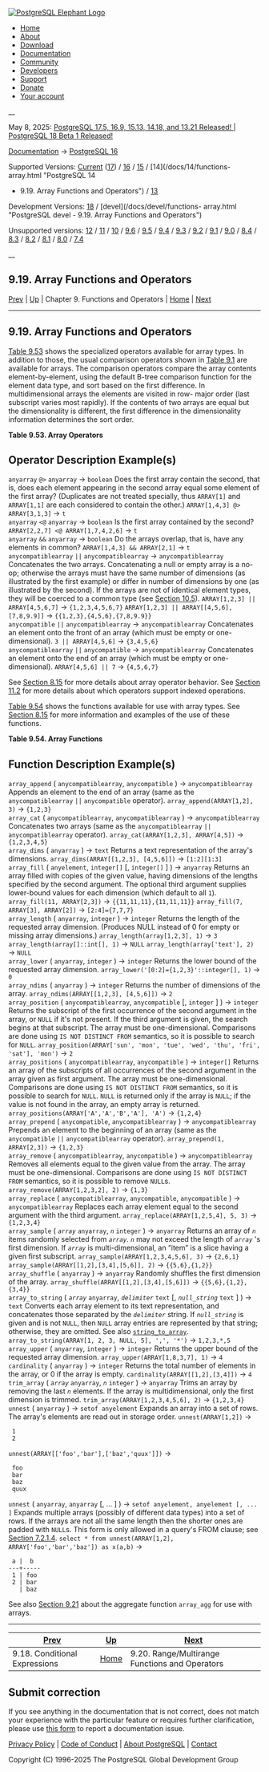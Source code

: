 [ ![PostgreSQL Elephant Logo](/media/img/about/press/elephant.png) ](/)

  * [Home](/ "Home")
  * [About](/about/ "About")
  * [Download](/download/ "Download")
  * [Documentation](/docs/ "Documentation")
  * [Community](/community/ "Community")
  * [Developers](/developer/ "Developers")
  * [Support](/support/ "Support")
  * [Donate](/about/donate/ "Donate")
  * [Your account](/account/ "Your account")

__

May 8, 2025: [ PostgreSQL 17.5, 16.9, 15.13, 14.18, and 13.21 Released! ](/about/news/postgresql-175-169-1513-1418-and-1321-released-3072/) | [ PostgreSQL 18 Beta 1 Released! ](/about/news/postgresql-18-beta-1-released-3070/)

[Documentation](/docs/ "Documentation") -> [PostgreSQL
16](/docs/16/index.html)

Supported Versions: [Current](/docs/current/functions-array.html "PostgreSQL
17 - 9.19. Array Functions and Operators") ([17](/docs/17/functions-array.html
"PostgreSQL 17 - 9.19. Array Functions and Operators")) /
[16](/docs/16/functions-array.html "PostgreSQL 16 - 9.19. Array Functions and
Operators") / [15](/docs/15/functions-array.html "PostgreSQL 15 - 9.19. Array
Functions and Operators") / [14](/docs/14/functions-array.html "PostgreSQL 14
- 9.19. Array Functions and Operators") / [13](/docs/13/functions-array.html
"PostgreSQL 13 - 9.19. Array Functions and Operators")

Development Versions: [18](/docs/18/functions-array.html "PostgreSQL 18 -
9.19. Array Functions and Operators") / [devel](/docs/devel/functions-
array.html "PostgreSQL devel - 9.19. Array Functions and Operators")

Unsupported versions: [12](/docs/12/functions-array.html "PostgreSQL 12 -
9.19. Array Functions and Operators") / [11](/docs/11/functions-array.html
"PostgreSQL 11 - 9.19. Array Functions and Operators") /
[10](/docs/10/functions-array.html "PostgreSQL 10 - 9.19. Array Functions and
Operators") / [9.6](/docs/9.6/functions-array.html "PostgreSQL 9.6 -
9.19. Array Functions and Operators") / [9.5](/docs/9.5/functions-array.html
"PostgreSQL 9.5 - 9.19. Array Functions and Operators") /
[9.4](/docs/9.4/functions-array.html "PostgreSQL 9.4 - 9.19. Array Functions
and Operators") / [9.3](/docs/9.3/functions-array.html "PostgreSQL 9.3 -
9.19. Array Functions and Operators") / [9.2](/docs/9.2/functions-array.html
"PostgreSQL 9.2 - 9.19. Array Functions and Operators") /
[9.1](/docs/9.1/functions-array.html "PostgreSQL 9.1 - 9.19. Array Functions
and Operators") / [9.0](/docs/9.0/functions-array.html "PostgreSQL 9.0 -
9.19. Array Functions and Operators") / [8.4](/docs/8.4/functions-array.html
"PostgreSQL 8.4 - 9.19. Array Functions and Operators") /
[8.3](/docs/8.3/functions-array.html "PostgreSQL 8.3 - 9.19. Array Functions
and Operators") / [8.2](/docs/8.2/functions-array.html "PostgreSQL 8.2 -
9.19. Array Functions and Operators") / [8.1](/docs/8.1/functions-array.html
"PostgreSQL 8.1 - 9.19. Array Functions and Operators") /
[8.0](/docs/8.0/functions-array.html "PostgreSQL 8.0 - 9.19. Array Functions
and Operators") / [7.4](/docs/7.4/functions-array.html "PostgreSQL 7.4 -
9.19. Array Functions and Operators")

__

9.19. Array Functions and Operators  
---  
[Prev](functions-conditional.html "9.18. Conditional Expressions")  | [Up](functions.html "Chapter 9. Functions and Operators") | Chapter 9. Functions and Operators | [Home](index.html "PostgreSQL 16.9 Documentation") |  [Next](functions-range.html "9.20. Range/Multirange Functions and Operators")  
  
* * *

## 9.19. Array Functions and Operators #

[Table 9.53](functions-array.html#ARRAY-OPERATORS-TABLE "Table 9.53. Array
Operators") shows the specialized operators available for array types. In
addition to those, the usual comparison operators shown in [Table
9.1](functions-comparison.html#FUNCTIONS-COMPARISON-OP-TABLE
"Table 9.1. Comparison Operators") are available for arrays. The comparison
operators compare the array contents element-by-element, using the default
B-tree comparison function for the element data type, and sort based on the
first difference. In multidimensional arrays the elements are visited in row-
major order (last subscript varies most rapidly). If the contents of two
arrays are equal but the dimensionality is different, the first difference in
the dimensionality information determines the sort order.

**Table  9.53. Array Operators**

Operator Description Example(s)  
---  
`anyarray` `@>` `anyarray` → `boolean` Does the first array contain the
second, that is, does each element appearing in the second array equal some
element of the first array? (Duplicates are not treated specially, thus
`ARRAY[1]` and `ARRAY[1,1]` are each considered to contain the other.)
`ARRAY[1,4,3] @> ARRAY[3,1,3]` → `t`  
`anyarray` `<@` `anyarray` → `boolean` Is the first array contained by the
second? `ARRAY[2,2,7] <@ ARRAY[1,7,4,2,6]` → `t`  
`anyarray` `&&` `anyarray` → `boolean` Do the arrays overlap, that is, have
any elements in common? `ARRAY[1,4,3] && ARRAY[2,1]` → `t`  
`anycompatiblearray` `||` `anycompatiblearray` → `anycompatiblearray`
Concatenates the two arrays. Concatenating a null or empty array is a no-op;
otherwise the arrays must have the same number of dimensions (as illustrated
by the first example) or differ in number of dimensions by one (as illustrated
by the second). If the arrays are not of identical element types, they will be
coerced to a common type (see [Section 10.5](typeconv-union-case.html
"10.5. UNION, CASE, and Related Constructs")). `ARRAY[1,2,3] ||
ARRAY[4,5,6,7]` → `{1,2,3,4,5,6,7}` `ARRAY[1,2,3] || ARRAY[[4,5,6],[7,8,9.9]]`
→ `{{1,2,3},{4,5,6},{7,8,9.9}}`  
`anycompatible` `||` `anycompatiblearray` → `anycompatiblearray` Concatenates
an element onto the front of an array (which must be empty or one-
dimensional). `3 || ARRAY[4,5,6]` → `{3,4,5,6}`  
`anycompatiblearray` `||` `anycompatible` → `anycompatiblearray` Concatenates
an element onto the end of an array (which must be empty or one-dimensional).
`ARRAY[4,5,6] || 7` → `{4,5,6,7}`  
  
  

See [Section 8.15](arrays.html "8.15. Arrays") for more details about array
operator behavior. See [Section 11.2](indexes-types.html "11.2. Index Types")
for more details about which operators support indexed operations.

[Table 9.54](functions-array.html#ARRAY-FUNCTIONS-TABLE "Table 9.54. Array
Functions") shows the functions available for use with array types. See
[Section 8.15](arrays.html "8.15. Arrays") for more information and examples
of the use of these functions.

**Table  9.54. Array Functions**

Function Description Example(s)  
---  
`array_append` ( `anycompatiblearray`, `anycompatible` ) →
`anycompatiblearray` Appends an element to the end of an array (same as the
`anycompatiblearray` `||` `anycompatible` operator). `array_append(ARRAY[1,2],
3)` → `{1,2,3}`  
`array_cat` ( `anycompatiblearray`, `anycompatiblearray` ) →
`anycompatiblearray` Concatenates two arrays (same as the `anycompatiblearray`
`||` `anycompatiblearray` operator). `array_cat(ARRAY[1,2,3], ARRAY[4,5])` →
`{1,2,3,4,5}`  
`array_dims` ( `anyarray` ) → `text` Returns a text representation of the
array's dimensions. `array_dims(ARRAY[[1,2,3], [4,5,6]])` → `[1:2][1:3]`  
`array_fill` ( `anyelement`, `integer[]` [, `integer[]` ] ) → `anyarray`
Returns an array filled with copies of the given value, having dimensions of
the lengths specified by the second argument. The optional third argument
supplies lower-bound values for each dimension (which default to all `1`).
`array_fill(11, ARRAY[2,3])` → `{{11,11,11},{11,11,11}}` `array_fill(7,
ARRAY[3], ARRAY[2])` → `[2:4]={7,7,7}`  
`array_length` ( `anyarray`, `integer` ) → `integer` Returns the length of the
requested array dimension. (Produces NULL instead of 0 for empty or missing
array dimensions.) `array_length(array[1,2,3], 1)` → `3`
`array_length(array[]::int[], 1)` → `NULL` `array_length(array['text'], 2)` →
`NULL`  
`array_lower` ( `anyarray`, `integer` ) → `integer` Returns the lower bound of
the requested array dimension. `array_lower('[0:2]={1,2,3}'::integer[], 1)` →
`0`  
`array_ndims` ( `anyarray` ) → `integer` Returns the number of dimensions of
the array. `array_ndims(ARRAY[[1,2,3], [4,5,6]])` → `2`  
`array_position` ( `anycompatiblearray`, `anycompatible` [, `integer` ] ) →
`integer` Returns the subscript of the first occurrence of the second argument
in the array, or `NULL` if it's not present. If the third argument is given,
the search begins at that subscript. The array must be one-dimensional.
Comparisons are done using `IS NOT DISTINCT FROM` semantics, so it is possible
to search for `NULL`. `array_position(ARRAY['sun', 'mon', 'tue', 'wed', 'thu',
'fri', 'sat'], 'mon')` → `2`  
`array_positions` ( `anycompatiblearray`, `anycompatible` ) → `integer[]`
Returns an array of the subscripts of all occurrences of the second argument
in the array given as first argument. The array must be one-dimensional.
Comparisons are done using `IS NOT DISTINCT FROM` semantics, so it is possible
to search for `NULL`. `NULL` is returned only if the array is `NULL`; if the
value is not found in the array, an empty array is returned.
`array_positions(ARRAY['A','A','B','A'], 'A')` → `{1,2,4}`  
`array_prepend` ( `anycompatible`, `anycompatiblearray` ) →
`anycompatiblearray` Prepends an element to the beginning of an array (same as
the `anycompatible` `||` `anycompatiblearray` operator). `array_prepend(1,
ARRAY[2,3])` → `{1,2,3}`  
`array_remove` ( `anycompatiblearray`, `anycompatible` ) →
`anycompatiblearray` Removes all elements equal to the given value from the
array. The array must be one-dimensional. Comparisons are done using `IS NOT
DISTINCT FROM` semantics, so it is possible to remove `NULL`s.
`array_remove(ARRAY[1,2,3,2], 2)` → `{1,3}`  
`array_replace` ( `anycompatiblearray`, `anycompatible`, `anycompatible` ) →
`anycompatiblearray` Replaces each array element equal to the second argument
with the third argument. `array_replace(ARRAY[1,2,5,4], 5, 3)` → `{1,2,3,4}`  
`array_sample` ( _`array`_ `anyarray`, _`n`_ `integer` ) → `anyarray` Returns
an array of _`n`_ items randomly selected from _`array`_. _`n`_ may not exceed
the length of _`array`_ 's first dimension. If _`array`_ is multi-dimensional,
an “item” is a slice having a given first subscript.
`array_sample(ARRAY[1,2,3,4,5,6], 3)` → `{2,6,1}`
`array_sample(ARRAY[[1,2],[3,4],[5,6]], 2)` → `{{5,6},{1,2}}`  
`array_shuffle` ( `anyarray` ) → `anyarray` Randomly shuffles the first
dimension of the array. `array_shuffle(ARRAY[[1,2],[3,4],[5,6]])` →
`{{5,6},{1,2},{3,4}}`  
`array_to_string` ( _`array`_ `anyarray`, _`delimiter`_ `text` [,
_`null_string`_ `text` ] ) → `text` Converts each array element to its text
representation, and concatenates those separated by the _`delimiter`_ string.
If _`null_string`_ is given and is not `NULL`, then `NULL` array entries are
represented by that string; otherwise, they are omitted. See also
[`string_to_array`](functions-string.html#FUNCTION-STRING-TO-ARRAY).
`array_to_string(ARRAY[1, 2, 3, NULL, 5], ',', '*')` → `1,2,3,*,5`  
`array_upper` ( `anyarray`, `integer` ) → `integer` Returns the upper bound of
the requested array dimension. `array_upper(ARRAY[1,8,3,7], 1)` → `4`  
`cardinality` ( `anyarray` ) → `integer` Returns the total number of elements
in the array, or 0 if the array is empty. `cardinality(ARRAY[[1,2],[3,4]])` →
`4`  
`trim_array` ( _`array`_ `anyarray`, _`n`_ `integer` ) → `anyarray` Trims an
array by removing the last _`n`_ elements. If the array is multidimensional,
only the first dimension is trimmed. `trim_array(ARRAY[1,2,3,4,5,6], 2)` →
`{1,2,3,4}`  
`unnest` ( `anyarray` ) → `setof anyelement` Expands an array into a set of
rows. The array's elements are read out in storage order. `unnest(ARRAY[1,2])`
→

    
    
     1
     2
    

`unnest(ARRAY[['foo','bar'],['baz','quux']])` →

    
    
     foo
     bar
     baz
     quux
      
  
`unnest` ( `anyarray`, `anyarray` [, ... ] ) → `setof anyelement, anyelement
[, ... ]` Expands multiple arrays (possibly of different data types) into a
set of rows. If the arrays are not all the same length then the shorter ones
are padded with `NULL`s. This form is only allowed in a query's FROM clause;
see [Section 7.2.1.4](queries-table-expressions.html#QUERIES-TABLEFUNCTIONS
"7.2.1.4. Table Functions"). `select * from unnest(ARRAY[1,2],
ARRAY['foo','bar','baz']) as x(a,b)` →

    
    
     a |  b
    ---+-----
     1 | foo
     2 | bar
       | baz
      
  
  

See also [Section 9.21](functions-aggregate.html "9.21. Aggregate Functions")
about the aggregate function `array_agg` for use with arrays.

* * *

[Prev](functions-conditional.html "9.18. Conditional Expressions")  | [Up](functions.html "Chapter 9. Functions and Operators") |  [Next](functions-range.html "9.20. Range/Multirange Functions and Operators")  
---|---|---  
9.18. Conditional Expressions  | [Home](index.html "PostgreSQL 16.9 Documentation") |  9.20. Range/Multirange Functions and Operators  
  
## Submit correction

If you see anything in the documentation that is not correct, does not match
your experience with the particular feature or requires further clarification,
please use [this form](/account/comments/new/16/functions-array.html/) to
report a documentation issue.

[Privacy Policy](/about/privacypolicy) | [Code of Conduct](/about/policies/coc/) | [About PostgreSQL](/about/) | [Contact](/about/contact/)  

Copyright (C) 1996-2025 The PostgreSQL Global Development Group

